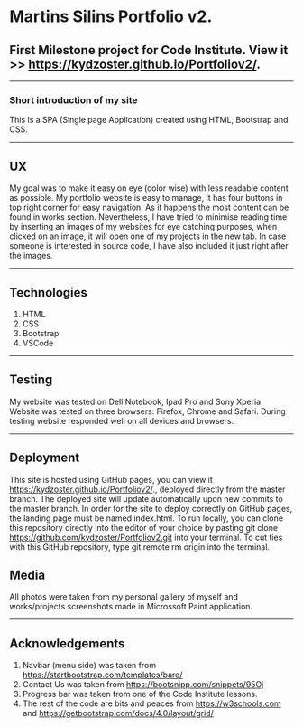 # Martins Silins Portfolio v2.

## First Milestone project for Code Institute. View it >> https://kydzoster.github.io/Portfoliov2/.
<hr>

### Short introduction of my site

This is a SPA (Single page Application) created using HTML, Bootstrap and CSS. <br>





<hr>

## UX

My goal was to make it easy on eye (color wise) with less readable content as possible.
My portfolio website is easy to manage, it has four buttons in top right corner for easy navigation.
As it happens the most content can be found in works section. Nevertheless, I have tried to minimise reading time by inserting an images of my websites for eye catching purposes, when clicked on an image, it will open one of my projects in the new tab. In case someone is interested in source code, I have also included it just right after the images. 
<hr>

## Technologies
1. HTML
2. CSS
3. Bootstrap
4. VSCode 
<hr>

## Testing

My website was tested on Dell Notebook, Ipad Pro and Sony Xperia. Website was tested on three browsers: Firefox, Chrome and Safari. During testing website responded well on all devices and browsers.
<hr>

## Deployment

This site is hosted using GitHub pages, you can view it https://kydzoster.github.io/Portfoliov2/., deployed directly from the master branch. The deployed site will update automatically upon new commits to the master branch. In order for the site to deploy correctly on GitHub pages, the landing page must be named index.html.
To run locally, you can clone this repository directly into the editor of your choice by pasting git clone https://github.com/kydzoster/Portfoliov2.git into your terminal. To cut ties with this GitHub repository, type git remote rm origin into the terminal.

## Media

All photos were taken from my personal gallery of myself and works/projects screenshots made in Microssoft Paint application.
<hr>

## Acknowledgements

1. Navbar (menu side) was taken from https://startbootstrap.com/templates/bare/
2. Contact Us was taken from https://bootsnipp.com/snippets/95Oj
3. Progress bar was taken from one of the Code Institute lessons.
4. The rest of the code are bits and peaces from https://w3schools.com and https://getbootstrap.com/docs/4.0/layout/grid/